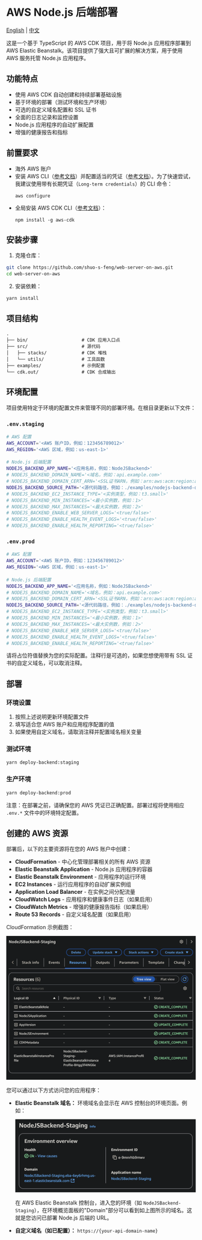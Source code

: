 # AWS Node.js 后端部署

[English](README.md) | [中文](README.zh.md)

这是一个基于 TypeScript 的 AWS CDK 项目，用于将 Node.js 应用程序部署到 AWS Elastic Beanstalk。该项目提供了强大且可扩展的解决方案，用于使用 AWS 服务托管 Node.js 应用程序。

## 功能特点

- 使用 AWS CDK 自动创建和持续部署基础设施
- 基于环境的部署（测试环境和生产环境）
- 可选的自定义域名配置和 SSL 证书
- 全面的日志记录和监控设置
- Node.js 应用程序的自动扩展配置
- 增强的健康报告和指标

## 前置要求

- 海外 AWS 账户
- 安装 AWS CLI（[参考文档](https://docs.aws.amazon.com/zh_cn/cli/latest/userguide/getting-started-install.html#getting-started-install-instructions)）并配置适当的凭证（[参考文档](https://docs.aws.amazon.com/zh_cn/cli/latest/userguide/getting-started-quickstart.html#getting-started-quickstart-new)）。为了快速尝试，我建议使用带有长期凭证（`Long-term credentials`）的 CLI 命令：
  ```
  aws configure
  ```
- 全局安装 AWS CDK CLI（[参考文档](https://docs.aws.amazon.com/zh_cn/cdk/v2/guide/getting-started.html#getting-started-install)）：
  ```
  npm install -g aws-cdk
  ```

## 安装步骤

1. 克隆仓库：

```bash
git clone https://github.com/shuo-s-feng/web-server-on-aws.git
cd web-server-on-aws
```

2. 安装依赖：

```bash
yarn install
```

## 项目结构

```
.
├── bin/                    # CDK 应用入口点
├── src/                    # 源代码
│   ├── stacks/             # CDK 堆栈
│   └── utils/              # 工具函数
├── examples/               # 示例配置
└── cdk.out/                # CDK 合成输出
```

## 环境配置

项目使用特定于环境的配置文件来管理不同的部署环境。在根目录更新以下文件：

### `.env.staging`

```bash
# AWS 配置
AWS_ACCOUNT='<AWS 账户ID，例如：123456789012>'
AWS_REGION='<AWS 区域，例如：us-east-1>'

# Node.js 后端配置
NODEJS_BACKEND_APP_NAME='<应用名称，例如：NodeJSBackend>'
# NODEJS_BACKEND_DOMAIN_NAME='<域名，例如：api.example.com>'
# NODEJS_BACKEND_DOMAIN_CERT_ARN='<SSL证书ARN，例如：arn:aws:acm:region:account:certificate/xxxx-xxxx-xxxx-xxxx>'
NODEJS_BACKEND_SOURCE_PATH='<源代码路径，例如：./examples/nodejs-backend-dist>'
# NODEJS_BACKEND_EC2_INSTANCE_TYPE='<实例类型，例如：t3.small>'
# NODEJS_BACKEND_MIN_INSTANCES='<最小实例数，例如：1>'
# NODEJS_BACKEND_MAX_INSTANCES='<最大实例数，例如：2>'
# NODEJS_BACKEND_ENABLE_WEB_SERVER_LOGS='<true/false>'
# NODEJS_BACKEND_ENABLE_HEALTH_EVENT_LOGS='<true/false>'
# NODEJS_BACKEND_ENABLE_HEALTH_REPORTING='<true/false>'
```

### `.env.prod`

```bash
# AWS 配置
AWS_ACCOUNT='<AWS 账户ID，例如：123456789012>'
AWS_REGION='<AWS 区域，例如：us-east-1>'

# Node.js 后端配置
NODEJS_BACKEND_APP_NAME='<应用名称，例如：NodeJSBackend>'
# NODEJS_BACKEND_DOMAIN_NAME='<域名，例如：api.example.com>'
# NODEJS_BACKEND_DOMAIN_CERT_ARN='<SSL证书ARN，例如：arn:aws:acm:region:account:certificate/xxxx-xxxx-xxxx-xxxx>'
NODEJS_BACKEND_SOURCE_PATH='<源代码路径，例如：./examples/nodejs-backend-dist>'
# NODEJS_BACKEND_EC2_INSTANCE_TYPE='<实例类型，例如：t3.small>'
# NODEJS_BACKEND_MIN_INSTANCES='<最小实例数，例如：1>'
# NODEJS_BACKEND_MAX_INSTANCES='<最大实例数，例如：2>'
# NODEJS_BACKEND_ENABLE_WEB_SERVER_LOGS='<true/false>'
# NODEJS_BACKEND_ENABLE_HEALTH_EVENT_LOGS='<true/false>'
# NODEJS_BACKEND_ENABLE_HEALTH_REPORTING='<true/false>'
```

请将占位符值替换为您的实际配置。注释行是可选的，如果您想使用带有 SSL 证书的自定义域名，可以取消注释。

## 部署

### 环境设置

1. 按照上述说明更新环境配置文件
2. 填写适合您 AWS 账户和应用程序配置的值
3. 如果使用自定义域名，请取消注释并配置域名相关变量

### 测试环境

```bash
yarn deploy-backend:staging
```

### 生产环境

```bash
yarn deploy-backend:prod
```

注意：在部署之前，请确保您的 AWS 凭证已正确配置。部署过程将使用相应 `.env.*` 文件中的环境特定配置。

## 创建的 AWS 资源

部署后，以下的主要资源将在您的 AWS 账户中创建：

- **CloudFormation** - 中心化管理部署相关的所有 AWS 资源
- **Elastic Beanstalk Application** - Node.js 应用程序的容器
- **Elastic Beanstalk Environment** - 应用程序的运行环境
- **EC2 Instances** - 运行应用程序的自动扩展实例组
- **Application Load Balancer** - 在实例之间分配流量
- **CloudWatch Logs** - 应用程序和健康事件日志（如果启用）
- **CloudWatch Metrics** - 增强的健康报告指标（如果启用）
- **Route 53 Records** - 自定义域名配置（如果启用）

CloudFormation 示例截图：

![CloudFormation Stack Screenshot](./examples/nodejs-cloudformation-screenshot.png)

您可以通过以下方式访问您的应用程序：

- **Elastic Beanstalk 域名：** 环境域名会显示在 AWS 控制台的环境页面。例如：

  ![Elastic Beanstalk Environment Domain Example](./examples/nodejs-elasticbeanstalk-domain-screenshot.png)

  在 AWS Elastic Beanstalk 控制台，进入您的环境（如 `NodeJSBackend-Staging`），在环境概览面板的"Domain"部分可以看到如上图所示的域名。这就是您访问已部署 Node.js 后端的 URL。

- **自定义域名（如已配置）：** `https://{your-api-domain-name}`
